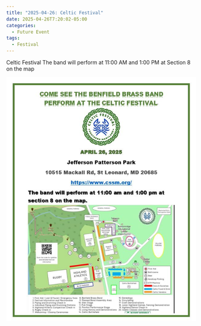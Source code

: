 ```yaml
---
title: "2025-04-26: Celtic Festival"
date: 2025-04-26T7:20:02-05:00
categories:
  - Future Event
tags:
  - Festival
---
```


Celtic Festival
The band will perform at 11:00 AM and 1:00 PM at Section 8 on the map

![CelticFest](/assets/images/celticfest.jpg)